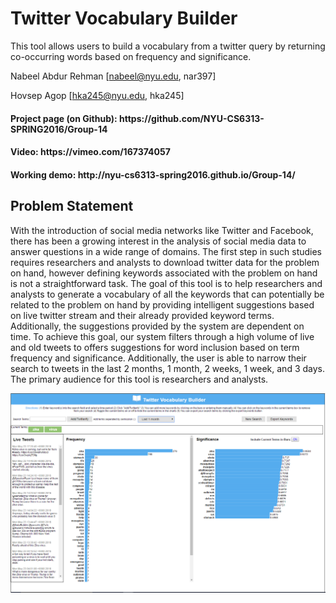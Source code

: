 <h1>Twitter Vocabulary Builder</h1>

This tool allows users to build a vocabulary from a twitter query by returning co-occurring words based on frequency and significance.

Nabeel Abdur Rehman 
[nabeel@nyu.edu, nar397]

Hovsep Agop
[hka245@nyu.edu, hka245]


<h4>Project page (on Github):
https://github.com/NYU-CS6313-SPRING2016/Group-14 </h4>

<h4>Video:
https://vimeo.com/167374057 </h4>

<h4>Working demo:
http://nyu-cs6313-spring2016.github.io/Group-14/ </h4>


<h2>Problem Statement</h2>
With the introduction of social media networks like Twitter and Facebook, there has been a growing interest in the analysis of social media data to answer questions in a wide range of domains. The first step in such studies requires researchers and analysts to download twitter data for the problem on hand, however defining keywords associated with the problem on hand is not a straightforward task. The goal of this tool is to help researchers and analysts to generate a vocabulary of all the keywords that can potentially be related to the problem on hand by providing intelligent suggestions based on live twitter stream and their already provided keyword terms. Additionally, the suggestions provided by the system are dependent on time. To achieve this goal, our system filters through a high volume of live and old tweets to offers suggestions for word inclusion based on term frequency and significance. Additionally, the user is able to narrow their search to tweets in the last 2 months, 1 month, 2 weeks, 1 week, and 3 days. The primary audience for this tool is researchers and analysts.

![Alt text](screen.png?raw=true "Interface")
